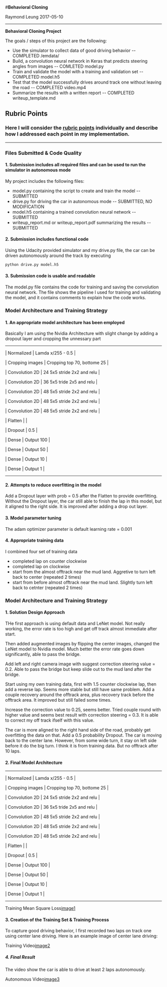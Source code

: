 #**Behavioral Cloning** 

Raymond Leung
2017-05-10

---

**Behavioral Cloning Project**

The goals / steps of this project are the following:
* Use the simulator to collect data of good driving behavior  -- COMPLETED /emdata/
* Build, a convolution neural network in Keras that predicts steering angles from images -- COMLETED model.py
* Train and validate the model with a training and validation set -- COMPLETED model.h5
* Test that the model successfully drives around track one without leaving the road  -- COMPLETED video.mp4
* Summarize the results with a written report -- COMPLETED writeup_template.md 


[//]: # (Image References)

[image1]: ./figure_1.png "Model Mean Squared Error Loss"
[image2]: ./trainrun.mp4 "Training Run"
[image3]: ./video.mp4 "Autonomous Drive Complete Rn"


## Rubric Points
### Here I will consider the [rubric points](https://review.udacity.com/#!/rubrics/432/view) individually and describe how I addressed each point in my implementation.  

---
### Files Submitted & Code Quality

#### 1. Submission includes all required files and can be used to run the simulator in autonomous mode

My project includes the following files:
* model.py containing the script to create and train the model  -- SUBMITTED 
* drive.py for driving the car in autonomous mode  -- SUBMITTED, NO MODIFICATION	
* model.h5 containing a trained convolution neural network -- SUBMITTED
* writeup_report.md or writeup_report.pdf summarizing the results -- SUBMITTED

#### 2. Submission includes functional code
Using the Udacity provided simulator and my drive.py file, the car can be driven autonomously around the track by executing 
```sh
python drive.py model.h5
```

#### 3. Submission code is usable and readable

The model.py file contains the code for training and saving the convolution neural network. The file shows the pipeline I used for training and validating the model, and it contains comments to explain how the code works.

### Model Architecture and Training Strategy

#### 1. An appropriate model architecture has been employed

Basically I am using the Nvidia Architecture with slight change by adding a dropout layer and cropping the unnessary part

------------------------------------------------------------

| Normalized			| Lamda x/255 - 0.5                |

| Cropping images       | Cropping top 70, bottome 25      |

| Convolution 2D	    | 24 5x5 stride 2x2 and relu       |

| Convolution 2D	    | 36 5x5 tride 2x5 and relu        |

| Convolution 2D	    | 48 5x5 stride 2x2 and relu       |

| Convolution 2D	    | 48 5x5 stride 2x2 and relu       |

| Convolution 2D	    | 48 5x5 stride 2x2 and relu       |

| Flatten			    |       						   |

| Dropout			    | 0.5      						   |

| Dense 			    | Output 100      		     	   |

| Dense 			    | Output 50      		     	   |

| Dense 			    | Output 10      		     	   |

| Dense 			    | Output 1      		     	   |

------------------------------------------------------------




#### 2. Attempts to reduce overfitting in the model

Add a Dropout layer with prob = 0.5 after the Flatten to provide overfitting.   Without the Dropout layer, the car still able to finish the lap in this model, but it aligned
to the right side. It is improved after adding a drop out layer.


#### 3. Model parameter tuning

The adam optimizer parameter is default learning rate = 0.001

#### 4. Appropriate training data

I combined four set of training data
* completed lap on counter clockwise
* completed lap on clockwise
* start from the almost offtrack near the mud land.  Aggretive to turn left back to center  (repeated 2 times)
* start from before almost offtrack near the mud land.   Slightly turn left back to cetnter (repeated 2 times)



### Model Architecture and Training Strategy

#### 1. Solution Design Approach


THe first approach is using default data and LeNet model.   Not really working, the error rate is too high and get off track almost immediate after start.

Then added augmented images by flipping the center images, changed the LeNet model to Nvidia model.  Much better the error rate goes down significantly, able to pass the bridge.

Add left and right camera image with suggest correction steering value = 0.2.   Able to pass the bridge but keep slide out to the mud land after the bridge.  

Start using my own training data, first with 1.5 counter clockwise lap, then add a reverse lap.   Seems more stable but still have same problem.   Add a couple recovery around the offtrack area, plus recovery track before the offtrack area.   It improved but still failed some times.

Increase the correction value to 0.25, seems better.   Tried couple round with higher value and seems best result with correction steering = 0.3.   It is able to correct my off track ifself with this value.

The car is more aligned to the right hand side of the road, probably get overfitting the data on that.  Add a 0.5 probability Dropout.  The car is moving back to the center lane.  However, from some wide turn, it stay on left side before it do the big turn.   I think it is from training data.   But no offtrack after 10 laps.


#### 2. Final Model Architecture
------------------------------------------------------------

| Normalized			| Lamda x/255 - 0.5                |

| Cropping images       | Cropping top 70, bottome 25      |

| Convolution 2D	    | 24 5x5 stride 2x2 and relu       |

| Convolution 2D	    | 36 5x5 tride 2x5 and relu        |

| Convolution 2D	    | 48 5x5 stride 2x2 and relu       |

| Convolution 2D	    | 48 5x5 stride 2x2 and relu       |

| Convolution 2D	    | 48 5x5 stride 2x2 and relu       |

| Flatten			    |       						   |

| Dropout			    | 0.5      						   |

| Dense 			    | Output 100      		     	   |

| Dense 			    | Output 50      		     	   |

| Dense 			    | Output 10      		     	   |

| Dense 			    | Output 1      		     	   |

------------------------------------------------------------

Training Mean Square Loss[image1]

#### 3. Creation of the Training Set & Training Process

To capture good driving behavior, I first recorded two laps on track one using center lane driving. Here is an example image of center lane driving:

Training Video[image2]


##### 4. Final Result
The video show the car is able to drive at least 2 laps autonomously. 

Autonomous Video[image3]
